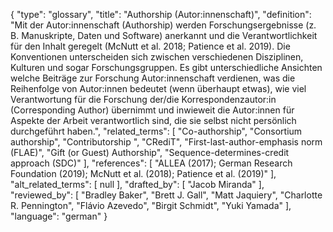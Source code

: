 {
    "type": "glossary",
    "title": "Authorship (Autor:innenschaft)",
    "definition": "Mit der Autor:innenschaft (Authorship) werden Forschungsergebnisse (z. B. Manuskripte, Daten und Software) anerkannt und die Verantwortlichkeit für den Inhalt geregelt (McNutt et al. 2018; Patience et al. 2019). Die Konventionen unterscheiden sich zwischen verschiedenen Disziplinen, Kulturen und sogar Forschungsgruppen. Es gibt unterschiedliche Ansichten welche Beiträge zur Forschung Autor:innenschaft verdienen, was die Reihenfolge von Autor:innen bedeutet (wenn überhaupt etwas), wie viel Verantwortung für die Forschung der/die Korrespondenzautor:in (Corresponding Author) übernimmt und inwieweit die Autor:innen für Aspekte der Arbeit verantwortlich sind, die sie selbst nicht persönlich durchgeführt haben.",
    "related_terms": [
        "Co-authorship",
        "Consortium authorship",
        "Contributorship ",
        "CRediT",
        "First-last-author-emphasis norm (FLAE)",
        "Gift (or Guest) Authorship",
        "Sequence-determines-credit approach (SDC)"
    ],
    "references": [
        "ALLEA (2017); German Research Foundation (2019); McNutt et al. (2018); Patience et al. (2019)"
    ],
    "alt_related_terms": [
        null
    ],
    "drafted_by": [
        "Jacob Miranda"
    ],
    "reviewed_by": [
        "Bradley Baker",
        "Brett J. Gall",
        "Matt Jaquiery",
        "Charlotte R. Pennington",
        "Flávio Azevedo",
        "Birgit Schmidt",
        "Yuki Yamada"
    ],
    "language": "german"
}